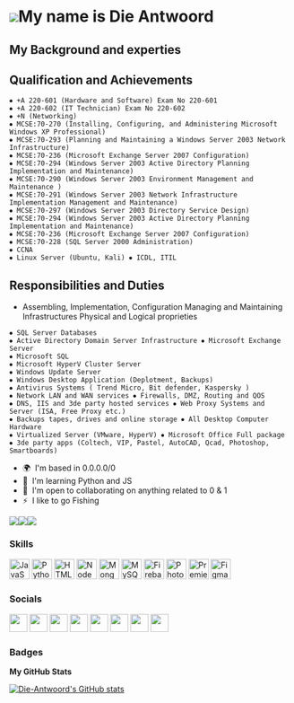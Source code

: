 ![](https://cdn.discordapp.com/attachments/937613851401289778/1011904776608423996/pokemon.gif)My name is Die Antwoord
====================================================================================================================================

My Background and experties
------------------------------

## Qualification and Achievements 

```properties
⦁ +A 220-601 (Hardware and Software) Exam No 220-601 
⦁ +A 220-602 (IT Technician) Exam No 220-602 
⦁ +N (Networking) 
⦁ MCSE:70-270 (Installing, Configuring, and Administering Microsoft Windows XP Professional) 
⦁ MCSE:70-293 (Planning and Maintaining a Windows Server 2003 Network Infrastructure) 
⦁ MCSE:70-236 (Microsoft Exchange Server 2007 Configuration) 
⦁ MCSE:70-294 (Windows Server 2003 Active Directory Planning Implementation and Maintenance) 
⦁ MCSE:70-290 (Windows Server 2003 Environment Management and Maintenance ) 
⦁ MCSE:70-291 (Windows Server 2003 Network Infrastructure Implementation Management and Maintenance) 
⦁ MCSE:70-297 (Windows Server 2003 Directory Service Design) 
⦁ MCSE:70-294 (Windows Server 2003 Active Directory Planning Implementation and Maintenance) 
⦁ MCSE:70-236 (Microsoft Exchange Server 2007 Configuration) 
⦁ MCSE:70-228 (SQL Server 2000 Administration) 
⦁ CCNA 
⦁ Linux Server (Ubuntu, Kali) ⦁ ICDL, ITIL
```

## Responsibilities and Duties 

- Assembling, Implementation, Configuration Managing and Maintaining Infrastructures Physical and Logical proprieties 

```properties
⦁ SQL Server Databases 
⦁ Active Directory Domain Server Infrastructure ⦁ Microsoft Exchange Server 
⦁ Microsoft SQL 
⦁ Microsoft HyperV Cluster Server 
⦁ Windows Update Server 
⦁ Windows Desktop Application (Deplotment, Backups) 
⦁ Antivirus Systems ( Trend Micro, Bit defender, Kaspersky ) 
⦁ Network LAN and WAN services ⦁ Firewalls, DMZ, Routing and QOS 
⦁ DNS, IIS and 3de party hosted services ⦁ Web Proxy Systems and Server (ISA, Free Proxy etc.) 
⦁ Backups tapes, drives and online storage ⦁ All Desktop Computer Hardware 
⦁ Virtualized Server (VMware, HyperV) ⦁ Microsoft Office Full package 
⦁ 3de party apps (Coltech, VIP, Pastel, AutoCAD, Qcad, Photoshop, Smartboards)
```

* 🌍  I'm based in 0.0.0.0/0
* 🧠  I'm learning Python and JS
* 🤝  I'm open to collaborating on anything related to 0 & 1
* ⚡  I like to go Fishing

<a href="https://www.twitter.com/dieantwoordza" target="_blank" rel="noreferrer"><img
src="https://img.shields.io/twitter/follow/dieantwoordza?logo=twitter&style=for-the-badge&color=0891b2&labelColor=1c1917"
/></a><a href="https://www.github.com/Die-Antwoord" target="_blank" rel="noreferrer"><img
src="https://img.shields.io/github/followers/Die-Antwoord?logo=github&style=for-the-badge&color=0891b2&labelColor=1c1917" /></a><a href="https://www.twitch.tv/die_antwoord_wkj" target="_blank" rel="noreferrer"><img
src="https://img.shields.io/twitch/status/die_antwoord_wkj?logo=twitchsx&style=for-the-badge&color=0891b2&labelColor=1c1917&label=TWITCH+STATUS" /></a>

### Skills


<p align="left">
<a href="https://developer.mozilla.org/en-US/docs/Web/JavaScript" target="_blank" rel="noreferrer"><img src="https://raw.githubusercontent.com/danielcranney/readme-generator/main/public/icons/skills/javascript-colored.svg" width="36" height="36" alt="JavaScript" /></a>
<a href="https://www.python.org/" target="_blank" rel="noreferrer"><img src="https://raw.githubusercontent.com/danielcranney/readme-generator/main/public/icons/skills/python-colored.svg" width="36" height="36" alt="Python" /></a>
<a href="https://developer.mozilla.org/en-US/docs/Glossary/HTML5" target="_blank" rel="noreferrer"><img src="https://raw.githubusercontent.com/danielcranney/readme-generator/main/public/icons/skills/html5-colored.svg" width="36" height="36" alt="HTML5" /></a>
<a href="https://nodejs.org/en/" target="_blank" rel="noreferrer"><img src="https://raw.githubusercontent.com/danielcranney/readme-generator/main/public/icons/skills/nodejs-colored.svg" width="36" height="36" alt="NodeJS" /></a>
<a href="https://www.mongodb.com/" target="_blank" rel="noreferrer"><img src="https://raw.githubusercontent.com/danielcranney/readme-generator/main/public/icons/skills/mongodb-colored.svg" width="36" height="36" alt="MongoDB" /></a>
<a href="https://www.mysql.com/" target="_blank" rel="noreferrer"><img src="https://raw.githubusercontent.com/danielcranney/readme-generator/main/public/icons/skills/mysql-colored.svg" width="36" height="36" alt="MySQL" /></a>
<a href="https://firebase.google.com/" target="_blank" rel="noreferrer"><img src="https://raw.githubusercontent.com/danielcranney/readme-generator/main/public/icons/skills/firebase-colored.svg" width="36" height="36" alt="Firebase" /></a>
<a href="https://www.adobe.com/uk/products/photoshop.html" target="_blank" rel="noreferrer"><img src="https://raw.githubusercontent.com/danielcranney/readme-generator/main/public/icons/skills/photoshop-colored.svg" width="36" height="36" alt="Photoshop" /></a>
<a href="https://www.adobe.com/uk/products/premiere.html" target="_blank" rel="noreferrer"><img src="https://raw.githubusercontent.com/danielcranney/readme-generator/main/public/icons/skills/premierepro-colored.svg" width="36" height="36" alt="Premiere Pro" /></a>
<a href="https://www.figma.com/" target="_blank" rel="noreferrer"><img src="https://raw.githubusercontent.com/danielcranney/readme-generator/main/public/icons/skills/figma-colored.svg" width="36" height="36" alt="Figma" /></a>
</p>


### Socials

<p align="left"> <a href="https://www.codepen.io/Die-Antwoord" target="_blank" rel="noreferrer"><img src="https://raw.githubusercontent.com/danielcranney/readme-generator/main/public/icons/socials/codepen.svg" width="32" height="32" /></a> <a href="https://discord.com/users/224320540402253824" target="_blank" rel="noreferrer"><img src="https://raw.githubusercontent.com/danielcranney/readme-generator/main/public/icons/socials/discord.svg" width="32" height="32" /></a> <a href="https://www.github.com/Die-Antwoord" target="_blank" rel="noreferrer"><img src="https://raw.githubusercontent.com/danielcranney/readme-generator/main/public/icons/socials/github.svg" width="32" height="32" /></a> <a href="http://www.medium.com/@dieantwoordza" target="_blank" rel="noreferrer"><img src="https://raw.githubusercontent.com/danielcranney/readme-generator/main/public/icons/socials/medium.svg" width="32" height="32" /></a> <a href="https://www.stackoverflow.com/users/20395182/die-antwoord" target="_blank" rel="noreferrer"><img src="https://raw.githubusercontent.com/danielcranney/readme-generator/main/public/icons/socials/stackoverflow.svg" width="32" height="32" /></a> <a href="https://www.twitter.com/dieantwoordza" target="_blank" rel="noreferrer"><img src="https://raw.githubusercontent.com/danielcranney/readme-generator/main/public/icons/socials/twitter.svg" width="32" height="32" /></a> <a href="https://www.youtube.com/c/UCnl7cWx6PVdIelry9YBFxXA" target="_blank" rel="noreferrer"><img src="https://raw.githubusercontent.com/danielcranney/readme-generator/main/public/icons/socials/youtube.svg" width="32" height="32" /></a> <a href="https://www.twitch.tv/die_antwoord_wkj" target="_blank" rel="noreferrer"><img src="https://raw.githubusercontent.com/danielcranney/readme-generator/main/public/icons/socials/twitch.svg" width="32" height="32" /></a></p>

### Badges

<b>My GitHub Stats</b>

<a href="http://www.github.com/Die-Antwoord"><img src="https://github-readme-stats.vercel.app/api?username=Die-Antwoord&show_icons=true&hide=&count_private=true&title_color=3382ed&text_color=ec4899&icon_color=0891b2&bg_color=1c1917&hide_border=true&show_icons=true" alt="Die-Antwoord's GitHub stats" /></a>







 <!--
# Die Antwoord 👋 [<img src="https://open.autocode.com/static/images/open.svg?" width="192">](https://autocode.com/dieantwoord/)

︽︾︽︾︽︾︽︾︽︾︽︾︽︾︽︾︽︾︽︾︽︾︽︾︽︾

☆　　　*　　　* 　 。＊ 　 ｡*　　+　 　＊ 　･ ͙

![](https://komarev.com/ghpvc/?username=Die-Antwoord)

＊ 　 ｡*　　+　 　＊ 　･ ͙　☆　　　*　　　* 　 。

- 🔭 I’m currently working on  ➔ Expanding my skills set.
- 🎓 I’m currently learning  ➔ All kinds of new new things since i started learning coding.
- 🎸 I’m looking to collaborate on  ➔ anything worth my time.
- 💻 I’m looking for help with  ➔ Python
- 💬 Ask me about  ➔ ||Joe||
- 📫 How to reach me:  ➔ [Discord](https://dsc.gg/dso)
- 🏄‍♂️ Fun fact:  ➔ The Earth is Flat.

･☪ ·̩　　 ｡　☆　　　ﾟ｡　　　ﾟ･　　｡ﾟ･　　☆ﾟ　+

︽︾︽︾︽︾︽︾︽︾︽︾︽︾︽︾︽︾︽︾︽︾︽︾︽︾

｡　　　ﾟ･　　｡ﾟ･　　☆ﾟ　+　　　*　　　* 　 。＊ 　  　･ ͙　☆ 。

### Skills

＊ 　 ｡*　　+　 　＊ 　･ ͙　☆　　　*　　　* 　 。

<p align="left">
<a href="https://developer.mozilla.org/en-US/docs/Web/JavaScript" target="_blank" rel="noreferrer"><img src="https://raw.githubusercontent.com/danielcranney/readme-generator/main/public/icons/skills/javascript-colored.svg" width="36" height="36" alt="JavaScript" /></a>
<a href="https://developer.mozilla.org/en-US/docs/Glossary/HTML5" target="_blank" rel="noreferrer"><img src="https://raw.githubusercontent.com/danielcranney/readme-generator/main/public/icons/skills/html5-colored.svg" width="36" height="36" alt="HTML5" /></a>
<a href="https://nodejs.org/en/" target="_blank" rel="noreferrer"><img src="https://raw.githubusercontent.com/danielcranney/readme-generator/main/public/icons/skills/nodejs-colored.svg" width="36" height="36" alt="NodeJS" /></a>
<a href="https://www.mongodb.com/" target="_blank" rel="noreferrer"><img src="https://raw.githubusercontent.com/danielcranney/readme-generator/main/public/icons/skills/mongodb-colored.svg" width="36" height="36" alt="MongoDB" /></a>
<a href="https://www.adobe.com/uk/products/photoshop.html" target="_blank" rel="noreferrer"><img src="https://raw.githubusercontent.com/danielcranney/readme-generator/main/public/icons/skills/photoshop-colored.svg" width="36" height="36" alt="Photoshop" /></a>
  
  ＊ 　 ｡*　　+　 　＊ 　･ ͙　☆　　　*　　　* 　 。

  ︽︾︽︾︽︾︽︾︽︾︽︾︽︾︽︾︽︾︽︾︽︾︽︾︽︾

  ### Socials

  ☆　　　*　　　* 　 。＊ 　 ｡*　　+　 　＊ 　･ ͙

  <a href="https://www.twitter.com/dieantwoordza" target="_blank" rel="noreferrer"><img
src="https://img.shields.io/twitter/follow/dieantwoordza?logo=twitter&style=for-the-badge&color=0891b2&labelColor=1c1917"
/></a><a href="https://www.github.com/Die-Antwoord" target="_blank" rel="noreferrer"><img
src="https://img.shields.io/github/followers/Die-Antwoord?logo=github&style=for-the-badge&color=0891b2&labelColor=1c1917" /></a>
  
　 ･☪ ·̩　　 ｡　☆　　　ﾟ｡　　　ﾟ･　　｡ﾟ･　　☆ﾟ　+

  ︽︾︽︾︽︾︽︾︽︾︽︾︽︾︽︾︽︾︽︾︽︾︽︾︽︾
  
  ```
- ⬛️⬛️⬛️⬛️⬛️⬛️⬛️⬛️⬛⬛⬛⬛⬛⬛⬛⬛⬛
- ⬛⬛⬛⬛⬛⬜⬜⬜⬛⬜⬛⬜⬛⬜⬜⬜⬛
- ⬛🟩🟩🟩⬛⬜⬛⬛⬛⬜⬛⬜⬛⬜⬛⬛⬛
- ⬛🟩🟦🟦🔪⬜⬜⬜⬛⬜⬛⬜⬛⬜⬜⬜⬛
- ⬛🟩🟩🟩⬛⬛⬛⬜⬛⬜⬛⬜⬛⬛⬛⬜⬛
- ⬛🟩⬛🟩⬛⬜⬜⬜⬛⬜⬜⬜⬛⬜⬜⬜⬛
- ⬛⬛⬛⬛⬛⬛⬛⬛⬛⬛⬛⬛⬛⬛⬛⬛⬛
- ⬛⬛⬛⬛⬛⬛⬛⬛⬛⬛⬛⬛⬛⬛⬛⬛⬛
- ⬛⬛🟥🟥🟥⬛⬛🟨🟨🟨⬛⬛🟪🟪🟪⬛⬛
- ⬛⬛🟥🟦🟦🔪⬛🟨🟦🟦🔪⬛🟪🟦🟦⬛⬛
- ⬛⬛🟥🟥🟥⬛⬛🟨🟨🟨⬛⬛🟪🟪🟪⬛⬛
- ⬛⬛🟥⬛🟥⬛⬛🟨⬛🟨⬛⬛🟪⬛🟪⬛⬛
- ⬛⬛⬛⬛⬛⬛⬛⬛⬛⬛⬛⬛⬛⬛⬛⬛⬛
  ``` 

  ︾︽︾︽︾︽︾︽︾︽︾︽︾︽︾︽︾︽︾︽︾︽︾︽︾︽
  
  ＊ 　 ｡*　　+　 　＊ 　･ ͙　　　*　　　* 　 。＊ 　

 
**Die-Antwoord/die-antwoord** is a ✨ _special_ ✨ repository because its `README.md` (this file) appears on your GitHub profile.
-->
